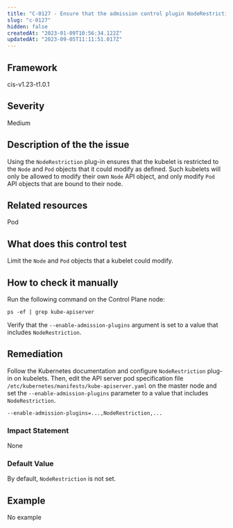 ```yaml
---
title: "C-0127 - Ensure that the admission control plugin NodeRestriction is set"
slug: "c-0127"
hidden: false
createdAt: "2023-01-09T10:56:34.122Z"
updatedAt: "2023-09-05T11:11:51.017Z"
---
```

## Framework
cis-v1.23-t1.0.1
## Severity
Medium
## Description of the the issue
Using the `NodeRestriction` plug-in ensures that the kubelet is restricted to the `Node` and `Pod` objects that it could modify as defined. Such kubelets will only be allowed to modify their own `Node` API object, and only modify `Pod` API objects that are bound to their node.
## Related resources
Pod
## What does this control test
Limit the `Node` and `Pod` objects that a kubelet could modify.
## How to check it manually
Run the following command on the Control Plane node:

 
```
ps -ef | grep kube-apiserver

```
 Verify that the `--enable-admission-plugins` argument is set to a value that includes `NodeRestriction`.
## Remediation
Follow the Kubernetes documentation and configure `NodeRestriction` plug-in on kubelets. Then, edit the API server pod specification file `/etc/kubernetes/manifests/kube-apiserver.yaml` on the master node and set the `--enable-admission-plugins` parameter to a value that includes `NodeRestriction`.

 
```
--enable-admission-plugins=...,NodeRestriction,...

```
### Impact Statement
None
### Default Value
By default, `NodeRestriction` is not set.
## Example
No example
